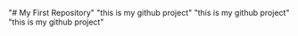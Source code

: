 "# My First Repository" 
"this is my github project" 
"this is my github project" 
"this is my github project" 
